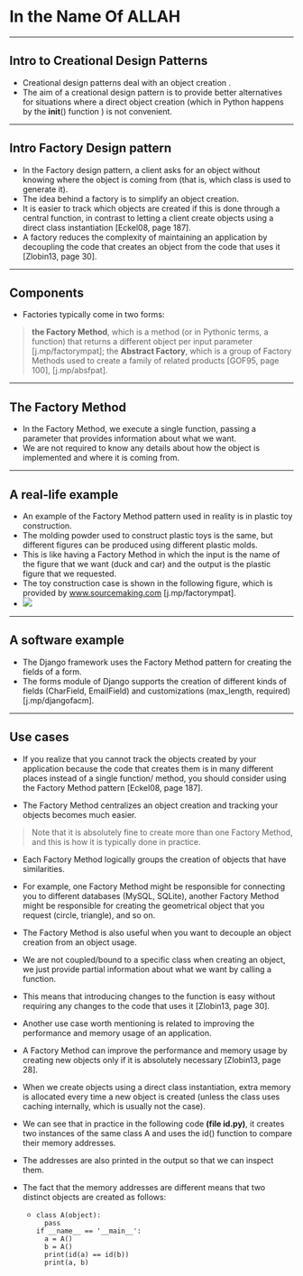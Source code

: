 # In the Name Of ALLAH
---
## Intro to Creational Design Patterns 
 - Creational design patterns deal with an object creation .
 - The aim of a creational design pattern is to provide better alternatives for situations where a direct object creation (which    in Python happens by the __init__() function ) is not convenient.
---
## Intro Factory Design pattern 
 - In the Factory design pattern, a client asks for an object without knowing where the object is coming from (that is, which class is used to generate it).
 -  The idea behind a factory is to simplify an object creation. 
 - It is easier to track which objects are created if this is done through a central function, in contrast to letting a client create objects using a direct class instantiation [Eckel08, page 187].
 -  A factory reduces the complexity of maintaining an application by decoupling the code that creates an object from the code that uses it [Zlobin13, page 30].
---
## Components 
- Factories typically come in two forms: 
> __the Factory Method__, which is a method (or in Pythonic terms, a function) that returns a different object per input parameter [j.mp/factorympat];
> the __Abstract Factory__, which is a group of Factory Methods used to create a family of related products [GOF95, page 100], [j.mp/absfpat].
---
## The Factory Method
 - In the Factory Method, we execute a single function, passing a parameter that provides information about what we want.
 - We are not required to know any details about how the object is implemented and where it is coming from.
---
## A real-life example
- An example of the Factory Method pattern used in reality is in plastic toy
construction. 
- The molding powder used to construct plastic toys is the same,
but different figures can be produced using different plastic molds.
- This is like having a Factory Method in which the input is the name of the figure that we
want (duck and car) and the output is the plastic figure that we requested.
- The toy construction case is shown in the following figure, which is provided by
www.sourcemaking.com [j.mp/factorympat].
- ![](/pics/1.PNG)
---
## A software example
- The Django framework uses the Factory Method pattern for creating the fields
of a form.
-  The forms module of Django supports the creation of different kinds
of fields (CharField, EmailField) and customizations (max_length, required)
[j.mp/djangofacm].
---
## Use cases
- If you realize that you cannot track the objects created by your application because
the code that creates them is in many different places instead of a single function/
method, you should consider using the Factory Method pattern [Eckel08, page 187].

- The Factory Method centralizes an object creation and tracking your objects becomes
much easier. 
 > Note that it is absolutely fine to create more than one Factory Method,
and this is how it is typically done in practice. 
- Each Factory Method logically groups the creation of objects that have similarities. 
- For example, one Factory Method might be responsible for connecting you to different databases (MySQL, SQLite), another
Factory Method might be responsible for creating the geometrical object that you request (circle, triangle), and so on.

- The Factory Method is also useful when you want to decouple an object creation
from an object usage.
-  We are not coupled/bound to a specific class when creating an
object, we just provide partial information about what we want by calling a function.
- This means that introducing changes to the function is easy without requiring any
changes to the code that uses it [Zlobin13, page 30].

- Another use case worth mentioning is related to improving the performance and
memory usage of an application.
-  A Factory Method can improve the performance
and memory usage by creating new objects only if it is absolutely necessary
[Zlobin13, page 28]. 
- When we create objects using a direct class instantiation, extra
memory is allocated every time a new object is created (unless the class uses caching
internally, which is usually not the case).
- We can see that in practice in the following
code __(file id.py)__, it creates two instances of the same class A and uses the id()
function to compare their memory addresses. 
- The addresses are also printed in the
output so that we can inspect them. 
- The fact that the memory addresses are different
means that two distinct objects are created as follows:
  - ```
    class A(object):
      pass
    if __name__ == '__main__':
      a = A()
      b = A()
      print(id(a) == id(b))
      print(a, b)
    ```
    